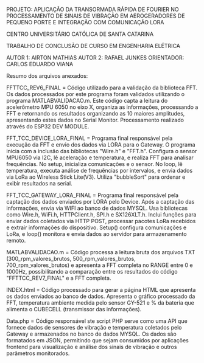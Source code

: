 PROJETO: APLICAÇÃO DA TRANSORMADA RÁPIDA DE FOURIER NO PROCESSAMENTO DE SINAIS DE VIBRAÇÃO EM AEROGERADORES DE PEQUENO PORTE E INTEGRAÇÃO COM COMUNICAÇÃO LORA

CENTRO UNIVERSITÁRIO CATÓLICA DE SANTA CATARINA

TRABALHO DE CONCLUSÃO DE CURSO EM ENGENHARIA ELÉTRICA

AUTOR 1: AIRTON MATHIAS
AUTOR 2: RAFAEL JUNKES
ORIENTADOR: CARLOS EDUARDO VIANA

Resumo dos arquivos anexados:

FFTTCC_REV6_FINAL = Código utilizado para a validação da biblioteca FFT. Os dados processados por este programa foram validados utilizando o programa MATLABVALIDACAO.m. Este código capta a leitura do acelerômetro MPU 6050 no eixo X, organiza as informações, processando a FFT e retornando os resultados organizando as 10 maiores amplitudes, apresentando estes dados no Serial Monitor. Processamento realizado através do ESP32 DEV MODULE.

FFT_TCC_DEVICE_LORA_FINAL = Programa final responsável pela execução da FFT e envio dos dados via LORA para o Gateway. O programa inicia com a inclusão das bibliotecas "Wire.h" e "FFT.h". Configura o sensor MPU6050 via I2C, lê aceleração e temperatura, e realiza FFT para analisar frequências. No setup, inicializa comunicações e o sensor. No loop, lê temperatura, executa análise de frequências por intervalos, e envia dados via LoRa ao Wireless Stick Lite(V3). Utiliza "bubbleSort" para ordenar e exibir resultados na serial.

FFT_TCC_GATEWAY_LORA_FINAL = Programa final responsável pela captação dos dados enviados por LORA pelo Device. Após a captação das informações, envia via WIFI ao banco de dados MYSQL. Usa bibliotecas como Wire.h, WiFi.h, HTTPClient.h, SPI.h e SX126XLT.h. Inclui funções para enviar dados coletados via HTTP POST, processar pacotes LoRa recebidos e extrair informações do dispositivo. Setup() configura comunicações e LoRa, e loop() monitora e envia dados ao servidor para armazenamento remoto.
 
MATLABVALIDACAO.m = Código processa a leitura bruta dos arquivos TXT (300_rpm_valores_brutos, 500_rpm_valores_brutos, 700_rpm_valores_brutos) e apresenta a FFT completa no RANGE entre 0 e 1000Hz,
possibilitando a comparação entre os resultados do código "FFTTCC_REV7_FINAL" e a FFT completa.

INDEX.html = Código processado para gerar a página HTML que apresenta os dados enviados ao banco de dados. Apresenta o gráfico processado da FFT, temperatura ambiente medida pelo sensor GY-521 e %
da bateria que alimenta o CUBECELL (transmissor das informações).

Data.php = Código responsável ste script PHP serve como uma API que fornece dados de sensores de vibração e temperatura coletados pelo Gateway e armazenados 
no banco de dados MYSQL. Os dados são formatados em JSON, permitindo que sejam consumidos por aplicações frontend para visualização e análise dos sinais de vibração e outros parâmetros 
monitorados.


